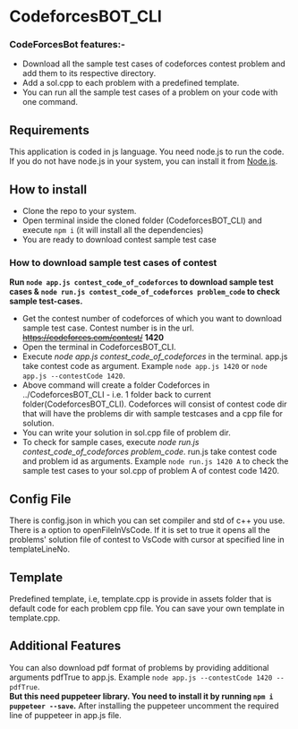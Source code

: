 # CodeforcesBOT_CLI

### CodeForcesBot features:-<br>
- Download all the sample test cases of codeforces contest problem and add them to its respective directory.
- Add a sol.cpp to each problem with a predefined template.
- You can run all the sample test cases of a problem on your code with one command.

## Requirements
This application is coded in js language. You need node.js to run the code. <br>
If you do not have node.js in your system, you can install it from [Node.js](https://nodejs.org/en/).

## How to install
- Clone the repo to your system.
- Open terminal inside the cloned folder (CodeforcesBOT_CLI) and execute `npm i` (it will install all the dependencies)
- You are ready to download contest sample test case
### How to download sample test cases of contest
 **Run `node app.js contest_code_of_codeforces` to download sample test cases & `node run.js contest_code_of_codeforces problem_code` to check sample test-cases.**
- Get the contest number of codeforces of which you want to download sample test case. Contest number is in the url. ~~https://codeforces.com/contest/~~ **1420**
- Open the terminal in CodeforcesBOT_CLI.
- Execute *node app.js contest_code_of_codeforces* in the terminal. app.js take contest code as argument. Example `node app.js 1420` or `node app.js --contestCode 1420`.
- Above command will create a folder Codeforces in ../CodeforcesBOT_CLI - i.e. 1 folder back to current folder(CodeforcesBOT_CLI). Codeforces will consist of contest code dir that will have the problems dir with sample testcases and a cpp file for solution.
- You can write your solution in sol.cpp file of problem dir.
- To check for sample cases, execute *node run.js contest_code_of_codeforces problem_code*. run.js take contest code and problem id as arguments. Example `node run.js 1420 A` to check the sample test cases to your sol.cpp of problem A of contest code 1420.

## Config File
There is config.json in which you can set compiler and std of c++ you use.
There is a option to openFileInVsCode. If it is set to true it opens all the problems' solution file of contest to VsCode with cursor
at specified line in templateLineNo. 

## Template

Predefined template, i.e, template.cpp is provide in assets folder that is default code for each problem cpp file. You can save your own template in template.cpp.

## Additional Features

You can also download pdf format of problems by providing additional arguments pdfTrue to app.js. Example `node app.js --contestCode 1420 --pdfTrue`. <br>
**But this need puppeteer library. You need to install it by running `npm i puppeteer --save`.** After installing the puppeteer uncomment the required line of puppeteer in app.js file.
